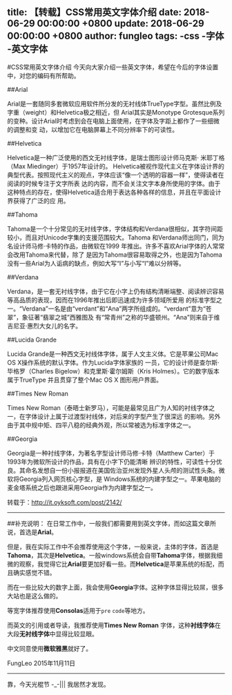 title: 【转载】CSS常用英文字体介绍
date: 2018-06-29 00:00:00 +0800
update: 2018-06-29 00:00:00 +0800
author: fungleo
tags:
    -css
    -字体
    -英文字体
---

#CSS常用英文字体介绍
今天向大家介绍一些英文字体，希望在今后的字体设置中，对您的编码有所帮助。

##Arial

Arial是一套随同多套微软应用软件所分发的无衬线体TrueType字型。虽然比例及字重（weight）和Helvetica极之相近，但 Arial其实是Monotype Grotesque系列的变种。设计Arial时考虑到会在电脑上面使用，在字体及字距上都作了一些细微的调整和变 动，以增加它在电脑屏幕上不同分辨率下的可读性。

##Helvetica

Helvetica是一种广泛使用的西文无衬线字体，是瑞士图形设计师马克斯· 米耶丁格（Max Miedinger）于1957年设计的。 Helvetica被视作现代主义在字体设计界的典型代表。按照现代主义的观点，字体应该“像一个透明的容器一样”，使得读者在阅读的时候专注于文字所表 达的内容，而不会关注文字本身所使用的字体。由于这种特点的存在，使得Helvetica适合用于表达各种各样的信息，并且在平面设计界获得了广泛的应 用。

##Tahoma

Tahoma是一个十分常见的无衬线字体，字体结构和Verdana很相似，其字符间距较小，而且对Unicode字集的支援范围较大。Tahoma 和Verdana师出同门，同为名设计师马修·卡特的作品，由微软在1999 年推出。许多不喜欢Arial字体的人常常会改用Tahoma来代替，除了 是因为Tahoma很容易取得之外，也是因为Tahoma没有一些Arial为人诟病的缺点，例如大写“I”与小写“l”难以分辨等。

##Verdana

Verdana，是一套无衬线字体，由于它在小字上仍有结构清晰端整、阅读辨识容易等高品质的表现，因而在1996年推出后即迅速成为许多领域所爱用 的标准字型之一。“Verdana”一名是由“verdant”和“Ana”两字所组成的。“verdant”意为“苍翠”，象征著“翡翠之城”西雅图及 有“常青州”之称的华盛顿州。“Ana”则来自于维吉尼亚·惠烈大女儿的名字。

##Lucida Grande

Lucida Grande是一种西文无衬线体字体，属于人文主义体。它是苹果公司Mac OS X操作系统的默认字体。作为Lucida字体家族的 一员，它的设计师是查尔斯·毕格罗（Charles Bigelow）和克里斯·霍尔姆斯（Kris Holmes）。它的数字版本属于TrueType 并且贯穿了整个Mac OS X 图形用户界面。

##Times New Roman

Times New Roman（泰晤士新罗马），可能是最常见且广为人知的衬线字体之一，在字体设计上属于过渡型衬线体，对后来的字型产生了很深远 的影响。另外由于其中规中矩、四平八稳的经典外观，所以常被选为标准字体之一。

##Georgia

Georgia是一种衬线字体，为著名字型设计师马修·卡特（Matthew Carter）于1993年为微软所设计的作品，具有在小字下仍能清晰 辨识的特性，可读性十分优良。其命名发想自一份小报报道在美国佐治亚州发现外星人头颅的测试性头条。微软将Georgia列入网页核心字型，是 Windows系统的内建字型之一。苹果电脑的麦金塔系统之后也跟进采用Georgia作为内建字型之一。

转载于：http://it.oyksoft.com/post/2142/

-----------
##补充说明：
在日常工作中，一般我们都需要用到英文字体，而如这篇文章所说，首选是**Arial**。

但是，我在实际工作中不会推荐使用这个字体，一般来说，主体的字体，首选是**Tahoma**，其次是**Helvetica**。一般windows系统会自带**Tahoma**字体，根据我细微的观察，我觉得它比**Arial**要更加好看一些。而**Helvetica**是苹果系统的标配，而且确实感觉不错。

而在一些比较大的数字上面，我会使用**Georgia**字体。这种字体显得比较屌，很多大站也是这么做的。

等宽字体推荐使用**Consolas**适用于`pre` `code`等地方。

而英文的引用或者导读，我推荐使用**Times New Roman** 字体，这种**衬线字体**在大段**无衬线字体**中显得比较显眼。

中文同意使用**微软雅黑**就好了。

FungLeo
2015年11月11日

-------------
靠，今天光棍节 -_-||| 我居然才发现。